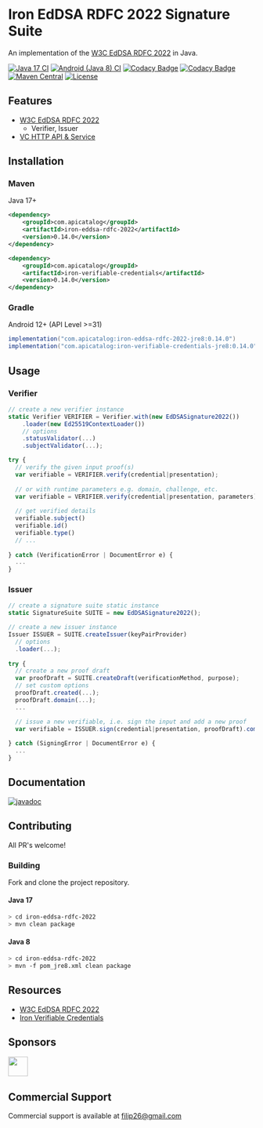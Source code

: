 # Iron EdDSA RDFC 2022 Signature Suite

An implementation of the [W3C EdDSA RDFC 2022](https://www.w3.org/TR/vc-di-eddsa/#eddsa-rdfc-2022) in Java.

[![Java 17 CI](https://github.com/filip26/iron-eddsa-rdfc-2022/actions/workflows/java17-build.yml/badge.svg)](https://github.com/filip26/iron-eddsa-rdfc-2022/actions/workflows/java17-build.yml)
[![Android (Java 8) CI](https://github.com/filip26/iron-eddsa-rdfc-2022/actions/workflows/java8-build.yml/badge.svg)](https://github.com/filip26/iron-eddsa-rdfc-2022/actions/workflows/java8-build.yml)
[![Codacy Badge](https://app.codacy.com/project/badge/Grade/646b0b676a73465aa61ec80a17730bd6)](https://app.codacy.com/gh/filip26/iron-eddsa-rdfc-2022/dashboard?utm_source=gh&utm_medium=referral&utm_content=&utm_campaign=Badge_grade)
[![Codacy Badge](https://app.codacy.com/project/badge/Coverage/646b0b676a73465aa61ec80a17730bd6)](https://app.codacy.com/gh/filip26/iron-eddsa-rdfc-2022/dashboard?utm_source=gh&utm_medium=referral&utm_content=&utm_campaign=Badge_coverage)
[![Maven Central](https://img.shields.io/maven-central/v/com.apicatalog/iron-eddsa-rdfc-2022.svg?label=Maven%20Central)](https://search.maven.org/search?q=g:com.apicatalog%20AND%20a:iron-eddsa-rdfc-2022)
[![License](https://img.shields.io/badge/License-Apache%202.0-blue.svg)](https://opensource.org/licenses/Apache-2.0)

## Features
* [W3C EdDSA RDFC 2022](https://www.w3.org/TR/vc-di-eddsa/#eddsa-rdfc-2022)
  * Verifier, Issuer
* [VC HTTP API & Service](https://github.com/filip26/iron-vc-api)

## Installation

### Maven
Java 17+

```xml
<dependency>
    <groupId>com.apicatalog</groupId>
    <artifactId>iron-eddsa-rdfc-2022</artifactId>
    <version>0.14.0</version>
</dependency>

<dependency>
    <groupId>com.apicatalog</groupId>
    <artifactId>iron-verifiable-credentials</artifactId>
    <version>0.14.0</version>
</dependency>
```

### Gradle

Android 12+ (API Level >=31)

```gradle
implementation("com.apicatalog:iron-eddsa-rdfc-2022-jre8:0.14.0")
implementation("com.apicatalog:iron-verifiable-credentials-jre8:0.14.0")
```

## Usage

### Verifier

```javascript
// create a new verifier instance
static Verifier VERIFIER = Verifier.with(new EdDSASignature2022())
    .loader(new Ed25519ContextLoader())
    // options
    .statusValidator(...)
    .subjectValidator(...);

try {
  // verify the given input proof(s)
  var verifiable = VERIFIER.verify(credential|presentation);
  
  // or with runtime parameters e.g. domain, challenge, etc.
  var verifiable = VERIFIER.verify(credential|presentation, parameters);
  
  // get verified details
  verifiable.subject()
  verifiable.id()
  verifiable.type()
  // ...
  
} catch (VerificationError | DocumentError e) {
  ...
}

```

### Issuer

```javascript
// create a signature suite static instance
static SignatureSuite SUITE = new EdDSASignature2022();

// create a new issuer instance
Issuer ISSUER = SUITE.createIssuer(keyPairProvider)
  // options
  .loader(...);
    
try {
  // create a new proof draft
  var proofDraft = SUITE.createDraft(verificationMethod, purpose);
  // set custom options
  proofDraft.created(...);
  proofDraft.domain(...);
  ...

  // issue a new verifiable, i.e. sign the input and add a new proof
  var verifiable = ISSUER.sign(credential|presentation, proofDraft).compacted();
  
} catch (SigningError | DocumentError e) {
  ...
}

```

## Documentation

[![javadoc](https://javadoc.io/badge2/com.apicatalog/iron-eddsa-rdfc-2022/javadoc.svg)](https://javadoc.io/doc/com.apicatalog/iron-eddsa-rdfc-2022)

## Contributing

All PR's welcome!

### Building

Fork and clone the project repository.

#### Java 17
```bash
> cd iron-eddsa-rdfc-2022
> mvn clean package
```

#### Java 8
```bash
> cd iron-eddsa-rdfc-2022
> mvn -f pom_jre8.xml clean package
```

## Resources
* [W3C EdDSA RDFC 2022](https://www.w3.org/TR/vc-di-eddsa/#eddsa-rdfc-2022)
* [Iron Verifiable Credentials](https://github.com/filip26/iron-verifiable-credentials)

## Sponsors

<a href="https://github.com/digitalbazaar">
  <img src="https://avatars.githubusercontent.com/u/167436?s=200&v=4" width="40" />
</a> 

## Commercial Support
Commercial support is available at filip26@gmail.com
